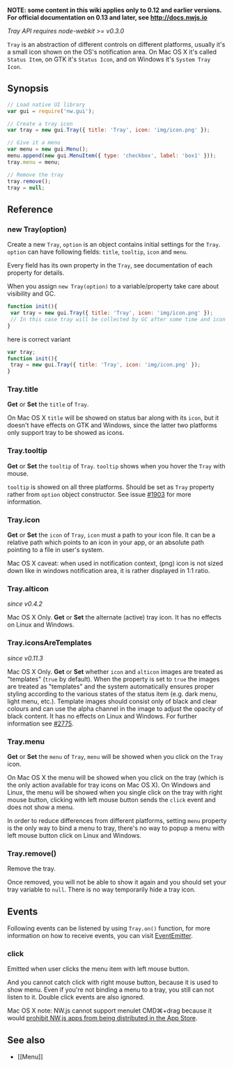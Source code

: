 **NOTE: some content in this wiki applies only to 0.12 and earlier versions. For official documentation on 0.13 and later, see http://docs.nwjs.io**

_Tray API requires node-webkit >= v0.3.0_

`Tray` is an abstraction of different controls on different platforms, usually it's a small icon shown on the OS's notification area. On Mac OS X it's called `Status Item`, on GTK it's `Status Icon`, and on Windows it's `System Tray Icon`.

## Synopsis

```javascript
// Load native UI library
var gui = require('nw.gui');

// Create a tray icon
var tray = new gui.Tray({ title: 'Tray', icon: 'img/icon.png' });

// Give it a menu
var menu = new gui.Menu();
menu.append(new gui.MenuItem({ type: 'checkbox', label: 'box1' }));
tray.menu = menu;

// Remove the tray
tray.remove();
tray = null;
```

## Reference

### new Tray(option)

Create a new `Tray`, `option` is an object contains initial settings for the `Tray`. `option` can have following fields: `title`, `tooltip`, `icon` and `menu`.

Every field has its own property in the `Tray`, see documentation of each property for details.

When you assign `new Tray(option)` to a variable/property take care about visibility and GC. 

```javascript
function init(){
 var tray = new gui.Tray({ title: 'Tray', icon: 'img/icon.png' });
 // In this case tray will be collected by GC after some time and icon will disappear
}
```
here is correct variant

```javascript
var tray;
function init(){
 tray = new gui.Tray({ title: 'Tray', icon: 'img/icon.png' });
}
```
### Tray.title

**Get** or **Set** the `title` of `Tray`.

On Mac OS X `title` will be showed on status bar along with its `icon`, but it doesn't have effects on GTK and Windows, since the latter two platforms only support tray to be showed as icons.

### Tray.tooltip

**Get** or **Set** the `tooltip` of `Tray`. `tooltip` shows when you hover the `Tray` with mouse.

`tooltip` is showed on all three platforms. Should be set as `Tray` property rather from `option` object constructor. See issue [#1903](https://github.com/rogerwang/node-webkit/issues/1903) for more information. 

### Tray.icon

**Get** or **Set** the `icon` of `Tray`, `icon` must a path to your icon file. It can be a relative path which points to an icon in your app, or an absolute path pointing to a file in user's system.

Mac OS X caveat: when used in notification context, (png) icon is not sized down like in windows notification area, it is rather displayed in 1:1 ratio.

### Tray.alticon
_since v0.4.2_

Mac OS X Only. **Get** or **Set** the alternate (active) tray icon. It has no effects on Linux and Windows.

### Tray.iconsAreTemplates
_since v0.11.3_

Mac OS X Only. **Get** or **Set** whether `icon` and `alticon` images are treated as "templates" (`true` by default). When the property is set to `true` the images are treated as "templates" and the system automatically ensures proper styling according to the various states of the status item (e.g. dark menu, light menu, etc.). Template images should consist only of black and clear colours and can use the alpha channel in the image to adjust the opacity of black content. It has no effects on Linux and Windows. For further information see [#2775](https://github.com/rogerwang/node-webkit/pull/2775).

### Tray.menu

**Get** or **Set** the `menu` of `Tray`, `menu` will be showed when you click on the `Tray` icon.

On Mac OS X the menu will be showed when you click on the tray (which is the only action available for tray icons on Mac OS X). On Windows and Linux, the menu will be showed when you single click on the tray with right mouse button, clicking with left mouse button sends the `click` event and does not show a menu.

In order to reduce differences from different platforms, setting `menu` property is the only way to bind a menu to tray, there's no way to popup a menu with left mouse button click on Linux and Windows.

### Tray.remove()

Remove the tray.

Once removed, you will not be able to show it again and you should set your tray variable to `null`. There is no way temporarily hide a tray icon.

## Events
Following events can be listened by using `Tray.on()` function, for more information on how to receive events, you can visit [EventEmitter](http://nodejs.org/api/events.html#events_class_events_eventemitter).

### click

Emitted when user clicks the menu item with left mouse button.

And you cannot catch click with right mouse button, because it is used to show menu. Even if you're not binding a menu to a tray, you still can not listen to it. Double click events are also ignored.

Mac OS X note: NW.js cannot support menulet CMD⌘+drag because it would [prohibit NW.js apps from being distributed in the App Store](https://github.com/nwjs/nw.js/issues/3347#issuecomment-121109691).

## See also

* [[Menu]]